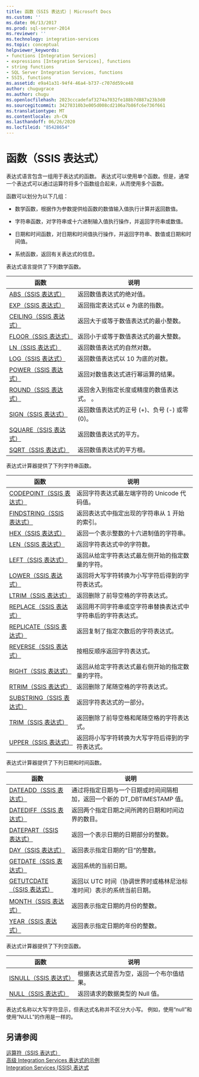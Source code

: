 ```yaml
---
title: 函数（SSIS 表达式）| Microsoft Docs
ms.custom: ''
ms.date: 06/13/2017
ms.prod: sql-server-2014
ms.reviewer: ''
ms.technology: integration-services
ms.topic: conceptual
helpviewer_keywords:
- functions [Integration Services]
- expressions [Integration Services], functions
- string functions
- SQL Server Integration Services, functions
- SSIS, functions
ms.assetid: e9a41a31-94f4-46a4-b737-c707dd59ce48
author: chugugrace
ms.author: chugu
ms.openlocfilehash: 2023cccadefaf3274a7032fe188b7d887a23b3d0
ms.sourcegitcommit: 34278310b3e005d008cd2106a7b86fc6e736f661
ms.translationtype: MT
ms.contentlocale: zh-CN
ms.lasthandoff: 06/26/2020
ms.locfileid: "85428654"
---
```

# <a name="functions-ssis-expression"></a>函数（SSIS 表达式）
  表达式语言包含一组用于表达式的函数。 表达式可以使用单个函数。但是，通常一个表达式可以通过运算符将多个函数组合起来，从而使用多个函数。  
  
 函数可以划分为以下几组：  
  
-   数学函数，根据作为参数提供给函数的数值输入值执行计算并返回数值。  
  
-   字符串函数，对字符串或十六进制输入值执行操作，并返回字符串或数值。  
  
-   日期和时间函数，对日期和时间值执行操作，并返回字符串、数值或日期和时间值。  
  
-   系统函数，返回有关表达式的信息。  
  
 表达式语言提供了下列数学函数。  
  
|函数|说明|  
|--------------|-----------------|  
|[ABS（SSIS 表达式）](abs-ssis-expression.md)|返回数值表达式的绝对值。|  
|[EXP（SSIS 表达式）](exp-ssis-expression.md)|返回指定表达式以 e 为底的指数。|  
|[CEILING（SSIS 表达式）](ceiling-ssis-expression.md)|返回大于或等于数值表达式的最小整数。|  
|[FLOOR（SSIS 表达式）](floor-ssis-expression.md)|返回小于或等于数值表达式的最大整数。|  
|[LN（SSIS 表达式）](ln-ssis-expression.md)|返回数值表达式的自然对数。|  
|[LOG（SSIS 表达式）](log-ssis-expression.md)|返回数值表达式以 10 为底的对数。|  
|[POWER（SSIS 表达式）](power-ssis-expression.md)|返回对数值表达式进行幂运算的结果。|  
|[ROUND（SSIS 表达式）](round-ssis-expression.md)|返回舍入到指定长度或精度的数值表达式。 。|  
|[SIGN（SSIS 表达式）](sign-ssis-expression.md)|返回数值表达式的正号 (+)、负号 (-) 或零 (0)。|  
|[SQUARE（SSIS 表达式）](square-ssis-expression.md)|返回数值表达式的平方。|  
|[SQRT（SSIS 表达式）](sqrt-ssis-expression.md)|返回数值表达式的平方根。|  
  
 表达式计算器提供了下列字符串函数。  
  
|函数|说明|  
|--------------|-----------------|  
|[CODEPOINT（SSIS 表达式）](codepoint-ssis-expression.md)|返回字符表达式最左端字符的 Unicode 代码值。|  
|[FINDSTRING（SSIS 表达式）](findstring-ssis-expression.md)|返回表达式中指定出现的字符串从 1 开始的索引。|  
|[HEX（SSIS 表达式）](hex-ssis-expression.md)|返回一个表示整数的十六进制值的字符串。|  
|[LEN（SSIS 表达式）](len-ssis-expression.md)|返回字符表达式中的字符数。|  
|[LEFT（SSIS 表达式）](left-ssis-expression.md)|返回从给定字符表达式最左侧开始的指定数量的字符。|  
|[LOWER（SSIS 表达式）](lower-ssis-expression.md)|返回将大写字符转换为小写字符后得到的字符表达式。|  
|[LTRIM（SSIS 表达式）](trim-ssis-expression.md)|返回删除了前导空格的字符表达式。|  
|[REPLACE（SSIS 表达式）](replace-ssis-expression.md)|返回用不同字符串或空字符串替换表达式中字符串后的字符表达式。|  
|[REPLICATE（SSIS 表达式）](replicate-ssis-expression.md)|返回复制了指定次数后的字符表达式。|  
|[REVERSE（SSIS 表达式）](reverse-ssis-expression.md)|按相反顺序返回字符表达式。|  
|[RIGHT（SSIS 表达式）](right-ssis-expression.md)|返回从给定字符表达式最右侧开始的指定数量的字符。|  
|[RTRIM（SSIS 表达式）](rtrim-ssis-expression.md)|返回删除了尾随空格的字符表达式。|  
|[SUBSTRING（SSIS 表达式）](substring-ssis-expression.md)|返回字符表达式的一部分。|  
|[TRIM（SSIS 表达式）](trim-ssis-expression.md)|返回删除了前导空格和尾随空格的字符表达式。|  
|[UPPER（SSIS 表达式）](upper-ssis-expression.md)|返回将小写字符转换为大写字符后得到的字符表达式。|  
  
 表达式计算器提供了下列日期和时间函数。  
  
|函数|说明|  
|--------------|-----------------|  
|[DATEADD（SSIS 表达式）](dateadd-ssis-expression.md)|通过将指定日期与一个日期或时间间隔相加，返回一个新的 DT_DBTIMESTAMP 值。|  
|[DATEDIFF（SSIS 表达式）](datediff-ssis-expression.md)|返回两个指定日期之间所跨的日期和时间边界的数目。|  
|[DATEPART（SSIS 表达式）](datepart-ssis-expression.md)|返回一个表示日期的日期部分的整数。|  
|[DAY（SSIS 表达式）](day-ssis-expression.md)|返回表示指定日期的“日”的整数。|  
|[GETDATE（SSIS 表达式）](getdate-ssis-expression.md)|返回系统的当前日期。|  
|[GETUTCDATE（SSIS 表达式）](getutcdate-ssis-expression.md)|返回以 UTC 时间（协调世界时或格林尼治标准时间）表示的系统当前日期。|  
|[MONTH（SSIS 表达式）](month-ssis-expression.md)|返回表示指定日期的月份的整数。|  
|[YEAR（SSIS 表达式）](year-ssis-expression.md)|返回表示指定日期的年份的整数。|  
  
 表达式计算器提供了下列空函数。  
  
|函数|说明|  
|--------------|-----------------|  
|[ISNULL（SSIS 表达式）](null-ssis-expression.md)|根据表达式是否为空，返回一个布尔值结果。|  
|[NULL（SSIS 表达式）](null-ssis-expression.md)|返回请求的数据类型的 Null 值。|  
  
 表达式名称以大写字符显示，但表达式名称并不区分大小写。 例如，使用“null”和使用“NULL”的作用是一样的。  
  
## <a name="see-also"></a>另请参阅  
 [运算符（SSIS 表达式）](operators-ssis-expression.md)   
 [高级 Integration Services 表达式的示例](examples-of-advanced-integration-services-expressions.md)   
 [Integration Services (SSIS) 表达式](integration-services-ssis-expressions.md)  
  
  
